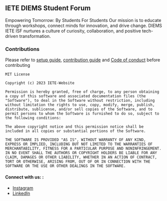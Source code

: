 ## IETE DIEMS Student Forum

Empowering Tomorrow: By Students For Students
Our mission is to educate through workshops, connect minds for innovation, and drive change. DIEMS IETE ISF nurtures a culture of curiosity, collaboration, and positive tech-driven transformation.


 ### Contributions
 Please refer to [setup guide](https://github.com/adityasimant/IETE-Website/blob/main/setup.md), [contribution guide](https://github.com/jivan3003/IETE-Website/blob/main/contributing.md) and [Code of conduct](https://github.com/DIEMS-HUB/IETE-Website/blob/main/CODE_OF_CONDUCT.md) before contributing

```
MIT License

Copyright (c) 2023 IETE-Website

Permission is hereby granted, free of charge, to any person obtaining a copy of this software and associated documentation files (the "Software"), to deal in the Software without restriction, including without limitation the rights to use, copy, modify, merge, publish, distribute, sublicense, and/or sell copies of the Software, and to permit persons to whom the Software is furnished to do so, subject to the following conditions:

The above copyright notice and this permission notice shall be included in all copies or substantial portions of the Software.

THE SOFTWARE IS PROVIDED "AS IS", WITHOUT WARRANTY OF ANY KIND, EXPRESS OR IMPLIED, INCLUDING BUT NOT LIMITED TO THE WARRANTIES OF MERCHANTABILITY, FITNESS FOR A PARTICULAR PURPOSE AND NONINFRINGEMENT. IN NO EVENT SHALL THE AUTHORS OR COPYRIGHT HOLDERS BE LIABLE FOR ANY CLAIM, DAMAGES OR OTHER LIABILITY, WHETHER IN AN ACTION OF CONTRACT, TORT OR OTHERWISE, ARISING FROM, OUT OF OR IN CONNECTION WITH THE SOFTWARE OR THE USE OR OTHER DEALINGS IN THE SOFTWARE.

```


#### Connect with us: : 
- [Instagram](https://instagram.com/iete_diems?igshid=mzrlodbinwflza==)
- [LinkedIn](https://www.linkedin.com/company/iete-diems-isf/)
